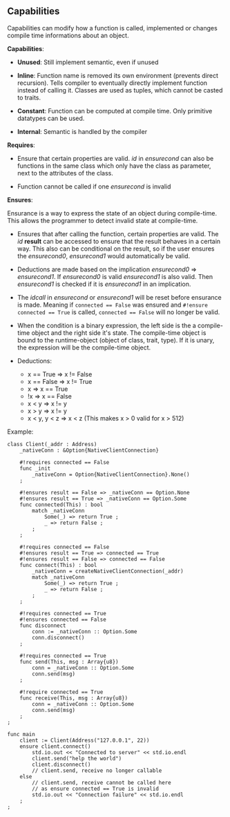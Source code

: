 ## Capabilities

Capabilities can modify how a function is called, implemented or changes
compile time informations about an object.

**Capabilities**:

- **Unused**: Still implement semantic, even if unused

- **Inline**: Function name is removed its own environment (prevents direct
  recursion). Tells compiler to eventually directly implement function
  instead of calling it. Classes are used as tuples, which cannot be casted
  to traits.

- **Constant**: Function can be computed at compile time. Only primitive
  datatypes can be used.

- **Internal**: Semantic is handled by the compiler

**Requires**:

- Ensure that certain properties are valid. *id* in *ensurecond* can also be
  functions in the same class which only have the class as parameter, next
  to the attributes of the class.

- Function cannot be called if one *ensurecond* is invalid

**Ensures**:

Ensurance is a way to express the state of an object during compile-time.
This allows the programmer to detect invalid state at compile-time.

- Ensures that after calling the function, certain properties are valid. The
  *id* **result** can be accessed to ensure that the result behaves in a
  certain way. This also can be conditional on the result, so if the 
  user ensures the *ensurecond0*, *ensurecond1* would automatically be valid.

- Deductions are made based on the implication *ensurecond0* => *ensurecond1*.
  If *ensurecond0* is valid *ensurecond1* is also valid.  Then *ensurecond1* is
  checked if it is *ensurecond1* in an implication.

- The *idcall* in *ensurecond* or *ensurecond1* will be reset before ensurance
  is made. Meaning if ``connected == False`` was ensured and
  ``#!ensure connected == True`` is called, ``connected == False`` will no
  longer be valid.

- When the condition is a binary expression, the left side is the
  a compile-time object and the right side it's state. The compile-time object
  is bound to the runtime-object (object of class, trait, type).
  If it is unary, the expression will be the compile-time object.

- Deductions:
	* x == True => x != False
	* x == False => x != True
	* x => x == True
	* !x => x == False
	* x < y => x != y
	* x > y => x != y
	* x < y, y < z => x < z (This makes x > 0 valid for x > 512)

Example:

```
class Client(_addr : Address)
    _nativeConn : &Option{NativeClientConnection}

    #!requires connected == False
    func _init
        _nativeConn = Option{NativeClientConnection}.None()
    ;

    #!ensures result == False => _nativeConn == Option.None
    #!ensures result == True => _nativeConn == Option.Some
    func connected(This) : bool
        match _nativeConn
            Some(_) => return True ;
            _ => return False ;
        ;
    ;

    #!requires connected == False
    #!ensures result == True => connected == True
    #!ensures result == False => connected == False
    func connect(This) : bool
        _nativeConn = createNativeClientConnection(_addr)
        match _nativeConn
            Some(_) => return True ;
            _ => return False ;
        ;
    ;

    #!requires connected == True
    #!ensures connected == False
    func disconnect
        conn := _nativeConn :: Option.Some
        conn.disconnect()
    ;

    #!requires connected == True
    func send(This, msg : Array{u8})
        conn = _nativeConn :: Option.Some
        conn.send(msg)
    ;

    #!require connected == True
    func receive(This, msg : Array{u8})
        conn = _nativeConn :: Option.Some
        conn.send(msg)
    ;
;

func main
    client := Client(Address("127.0.0.1", 22))
    ensure client.connect()
        std.io.out << "Connected to server" << std.io.endl
        client.send("help the world")
        client.disconnect()
        // client.send, receive no longer callable
    else
        // client.send, receive cannot be called here
        // as ensure connected == True is invalid
        std.io.out << "Connection failure" << std.io.endl
    ;
;
```

